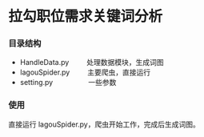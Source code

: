 # 拉勾职位需求关键词分析
### 目录结构
- HandleData.py &nbsp;&nbsp;&nbsp;&nbsp;&nbsp;&nbsp;&nbsp;&nbsp;处理数据模块，生成词图
- lagouSpider.py &nbsp;&nbsp;&nbsp;&nbsp;&nbsp;&nbsp;&nbsp;&nbsp;主要爬虫，直接运行
- setting.py&nbsp;&nbsp;&nbsp;&nbsp;&nbsp;&nbsp;&nbsp;&nbsp;&nbsp;&nbsp;&nbsp;&nbsp;&nbsp;&nbsp;&nbsp;&nbsp;&nbsp;&nbsp;一些参数
### 使用
直接运行 lagouSpider.py，爬虫开始工作，完成后生成词图。